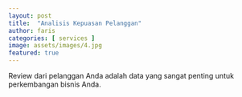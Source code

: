 ```yaml
---
layout: post
title:  "Analisis Kepuasan Pelanggan"
author: faris
categories: [ services ]
image: assets/images/4.jpg
featured: true
---
```

Review dari pelanggan Anda adalah data yang sangat penting untuk perkembangan bisnis Anda.
